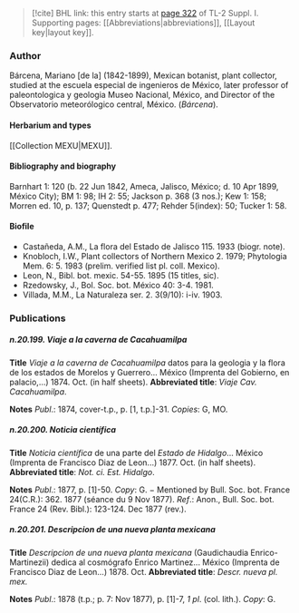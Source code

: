 > [!cite] BHL link: this entry starts at [page 322](https://www.biodiversitylibrary.org/item/103858#page/334/mode/1up) of TL-2 Suppl. I.
> Supporting pages: [[Abbreviations|abbreviations]], [[Layout key|layout key]].

### Author

Bárcena, Mariano \[de la\] (1842-1899), Mexican botanist, plant collector, studied at the escuela especial de ingenieros de México, later professor of paleontologica y geologia Museo Nacional, México, and Director of the Observatorio meteorólogico central, México. (*Bárcena*).

#### Herbarium and types

[[Collection MEXU|MEXU]].

#### Bibliography and biography

Barnhart 1: 120 (b. 22 Jun 1842, Ameca, Jalisco, México; d. 10 Apr 1899, México City); BM 1: 98; IH 2: 55; Jackson p. 368 (3 nos.); Kew 1: 158; Morren ed. 10, p. 137; Quenstedt p. 477; Rehder 5(index): 50; Tucker 1: 58.

#### Biofile

- Castañeda, A.M., La flora del Estado de Jalisco 115. 1933 (biogr. note).
- Knobloch, I.W., Plant collectors of Northern Mexico 2. 1979; Phytologia Mem. 6: 5. 1983 (prelim. verified list pl. coll. Mexico).
- Leon, N., Bibl. bot. mexic. 54-55. 1895 (15 titles, sic).
- Rzedowsky, J., Bol. Soc. bot. México 40: 3-4. 1981.
- Villada, M.M., La Naturaleza ser. 2. 3(9/10): i-iv. 1903.

### Publications

##### n.20.199. Viaje a la caverna de Cacahuamilpa

**Title**
*Viaje a la caverna de Cacahuamilpa* datos para la geologia y la flora de los estados de Morelos y Guerrero... México (Imprenta del Gobierno, en palacio,...) 1874. Oct. (in half sheets).
**Abbreviated title**: *Viaje Cav. Cacahuamilpa*.

**Notes**
*Publ*.: 1874, cover-t.p., p. \[1, t.p.\]-31. *Copies*: G, MO.

##### n.20.200. Noticia científica

**Title**
*Noticia científica* de una parte del *Estado de Hidalgo*... México (Imprenta de Francisco Diaz de Leon...) 1877. Oct. (in half sheets).
**Abbreviated title**: *Not. ci. Est. Hidalgo*.

**Notes**
*Publ*.: 1877, p. \[1\]-50. *Copy*: G. − Mentioned by Bull. Soc. bot. France 24(C.R.): 362. 1877 (séance du 9 Nov 1877).
*Ref*.: Anon., Bull. Soc. bot. France 24 (Rev. Bibl.): 123-124. Dec 1877 (rev.).

##### n.20.201. Descripcion de una nueva planta mexicana

**Title**
*Descripcion de una nueva planta mexicana* (Gaudichaudia Enrico-Martinezii) dedica al cosmógrafo Enrico Martinez... México (Imprenta de Francisco Diaz de Leon...) 1878. Oct.
**Abbreviated title**: *Descr. nueva pl. mex.*

**Notes**
*Publ*.: 1878 (t.p.; p. 7: Nov 1877), p. \[1\]-7, *1 pl*. (col. lith.). *Copy*: G.

